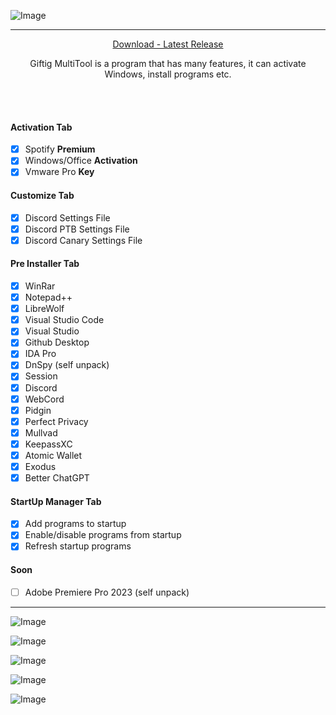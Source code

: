 ![Image](https://i.postimg.cc/x15rTMKw/giftigmultitool.png)

---
<p align = "center">
  <a href = "https://github.com/JunkieOpfer/Giftig/releases">Download - Latest Release</a>
</p>

<p align="center">
Giftig MultiTool is a program that has many features, it can activate Windows, install programs etc.
</p>

<br><br>

#### Activation Tab

- [x] Spotify **Premium**
- [x] Windows/Office **Activation**
- [x] Vmware Pro **Key**

#### Customize Tab

- [x] Discord Settings File
- [x] Discord PTB Settings File
- [x] Discord Canary Settings File

#### Pre Installer Tab
- [x] WinRar
- [x] Notepad++
- [x] LibreWolf
- [x] Visual Studio Code
- [x] Visual Studio
- [x] Github Desktop
- [x] IDA Pro
- [x] DnSpy (self unpack)
- [x] Session
- [x] Discord
- [x] WebCord
- [x] Pidgin
- [x] Perfect Privacy
- [x] Mullvad
- [x] KeepassXC
- [x] Atomic Wallet
- [x] Exodus
- [x] Better ChatGPT

#### StartUp Manager Tab
- [x] Add programs to startup
- [x] Enable/disable programs from startup
- [x] Refresh startup programs

#### Soon
- [ ] Adobe Premiere Pro 2023 (self unpack)

---



![Image](https://i.postimg.cc/XvTXxRpc/image.png)

![Image](https://i.postimg.cc/fLmyP8d4/image.png)

![Image](https://i.postimg.cc/zvkBz3p0/image.png)

![Image](https://i.postimg.cc/J73tcdmZ/image.png)

![Image](https://i.postimg.cc/L4J1T7ZK/Screenshot-2023-09-17-164310.jpg)
